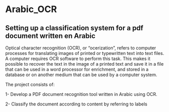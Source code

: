 # Arabic_OCR

## Setting up a classification system for a pdf document written en Arabic

Optical character recognition (OCR), or “ocerization”, refers to computer processes for translating images of printed or typewritten text into text files.
A computer requires OCR software to perform this task. This makes it possible to recover the text in the image of a printed text and save it in a file that 
can be used in a word processor for enrichment, and stored in a database or on another medium that can be used by a computer system.

The project consists of: 

1- Develop a PDF document recognition tool written in Arabic using OCR.

2- Classify the document according to content by referring to labels
